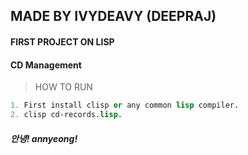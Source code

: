 ## MADE BY IVYDEAVY (DEEPRAJ)
#### FIRST PROJECT ON LISP
#### CD Management


> HOW TO RUN 
```lisp
1. First install clisp or any common lisp compiler.
2. clisp cd-records.lisp.

```

##### 안녕! annyeong!
